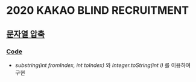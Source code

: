 # 2020 KAKAO BLIND RECRUITMENT

## [문자열 압축](https://programmers.co.kr/learn/courses/30/lessons/60057)
### [Code](https://github.com/ljiwoo59/Algorithm_Java/blob/master/Programmers/2020Kakao/P_StringCompression.java)
* *substring(int fromIndex, int toIndex)* 와 *Integer.toString(int i)* 를 이용하여 구현

